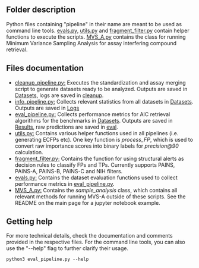 ## Folder description
Python files containing "pipeline" in their name are meant to be used as command line tools. [evals.py](evals.py), [utils.py](utils.py) and [fragment_filter.py](fragment_filter.py) contain helper functions to execute the scripts. [MVS_A.py](MVS_A.py) contains the class for running Minimum Variance Sampling Analysis for assay interfering compound retrieval.  

## Files documentation
- [cleanup_pipeline.py:](cleanup_pipeline.py) Executes the standardization and assay merging script to generate datasets ready to be analyzed. Outputs are saved in [Datasets](../Datasets), logs are saved in [cleanup](../Logs/cleanup).  
- [info_pipeline.py:](info_pipeline.py) Collects relevant statistics from all datasets in [Datasets](../Datasets). Outputs are saved in [Logs](../Logs)  
- [eval_pipeline.py:](eval_pipeline.py) Collects performance metrics for AIC retrieval algorithms for the benchmarks in [Datasets](../Datasets). Outputs are saved in [Results](../Results), raw predictions are saved in [eval](../Logs/eval).  
- [utils.py:](utils.py) Contains various helper functions used in all pipelines (i.e. generating ECFPs etc). One key function is *process_FP*, which is used to convert raw importance scores into binary labels for *precision@90* calculation.  
- [fragment_filter.py:](fragment_filter.py) Contains the function for using structural alerts as decision rules to classify FPs and TPs. Currently supports PAINS, PAINS-A, PAINS-B, PAINS-C and NIH filters.  
- [evals.py:](evals.py) Contains the dataset evaluation functions used to collect performance metrics in [eval_pipeline.py](eval_pipeline.py).  
- [MVS_A.py:](MVS_A.py) Contains the *sample_analysis* class, which contains all relevant methods for running MVS-A outside of these scripts. See the README on the main page for a jupyter notebook example.  

## Getting help
For more technical details, check the documentation and comments provided in the respective files. For the command line tools, you can also use the "--help" flag to further clarify their usage.  
```
python3 eval_pipeline.py --help
```


